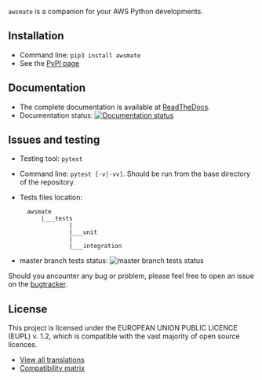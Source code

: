 `awsmate` is a companion for your AWS Python developments.


## Installation

* Command line: `pip3 install awsmate`
* See the [PyPI page](https://pypi.org/project/awsmate/ "awsmate PyPI page")


## Documentation

* The complete documentation is available at [ReadTheDocs](https://awsmate.readthedocs.io/ "awsmate documentation").
* Documentation status: [![Documentation status](https://readthedocs.org/projects/awsmate/badge/?version=latest)](https://awsmate.readthedocs.io/en/latest/?badge=latest)

## Issues and testing

* Testing tool: `pytest`
* Command line: `pytest [-v|-vv]`. Should be run from the base directory of the repository.
* Tests files location:

        awsmate
            |___tests
                    |
                    |___unit
                    |
                    |___integration

* master branch tests status: ![master branch tests status](https://github.com/shlublu/awsmate/actions/workflows/tests.yaml/badge.svg?branch=master)

Should you ancounter any bug or problem, please feel free to open an issue on the [bugtracker](https://github.com/shlublu/awsmate/issues "awsmate bugtracker").  

## License

This project is licensed under the EUROPEAN UNION PUBLIC LICENCE (EUPL) v. 1.2, which is compatible with the vast majority of open source licences.

* [View all translations](https://joinup.ec.europa.eu/collection/eupl/eupl-text-eupl-12 "Translations of the EUPL-1.2")
* [Compatibility matrix](https://joinup.ec.europa.eu/collection/eupl/matrix-eupl-compatible-open-source-licences "Compatibility matrix of the EUPL-1.2")

